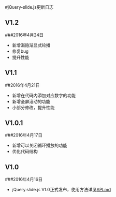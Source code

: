 #jQuery-slide.js更新日志

V1.2
---
###2016年4月24日
- 新增渐隐渐显式轮播
- 修复bug
- 提升性能

V1.1
---
##2016年4月21日
- 新增在代码内添加对应数字的功能
- 新增全屏滚动的功能
- 小部分修改，提升性能

V1.0.1
---
###2016年4月17日
- 新增可以关闭循环播放的功能
- 优化代码结构

V1.0
---
###2016年4月16日
- jQuery.slide.js V1.0正式发布，使用方法详见[API.md](https://github.com/linzb93/slide/blob/master/API.md)
